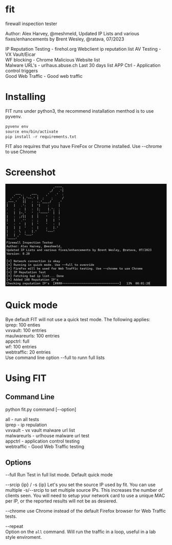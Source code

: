 # fit
firewall inspection tester

Author: Alex Harvey, @meshmeld, 
Updated IP Lists and various fixes/enhancements by Brent Wesley, @ratava, 07/2023

IP Reputation Testing - firehol.org Webclient ip reputation list
AV Testing - VX Vault/Eicar  
WF blocking - Chrome Malicious Website list  
Malware URL's - urlhaus.abuse.ch Last 30 days list
APP Ctrl - Application control triggers  
Good Web Traffic - Good web traffic   
# Installing

FIT runs under python3, the recommend installation menthod is to use pyvenv. 

```
pyvenv env
source env/bin/activate
pip install -r requirements.txt
```

FIT also requires that you have FireFox or Chrome installed. Use --chrome to use Chrome 

# Screenshot

![screenshot](https://github.com/ratava/fit/blob/main/screenshot.png)

# Quick mode  
Bye default FIT will not use a quick test mode. The following applies:  
  iprep: 100 enties  
  vxvault: 100 entries  
  maulwareurls: 100 entries  
  appctrl: full  
  wf: 100 entries  
  webtraffic: 20 entries  
Use command line option --full to runn full lists

  

# Using FIT
## Command Line
python fit.py command [--option] 

all - run all tests  
iprep - ip repulation  
vxvault - vx vault malware url list  
malwareurls - urlhouse malware url test  
appctrl - application control testing  
webtraffic - Good Web Traffic testing  

## Options
--full
  Run Test in full list mode. Default quick mode

--srcip {ip} / -s {ip}
  Let's you set the source IP used by fit. You can use multiple -s/--srcip to set multiple source IPs. This increases the number of clients seen. You will need to setup your network card to use a unique MAC per IP, or the reported results will not be as desiered.

--chrome
  use Chrome instead of the default Firefox browser for Web Traffic tests.

--repeat  
  Option on the ```all``` command. Will run the traffic in a loop, useful in a lab style enviroment. 
